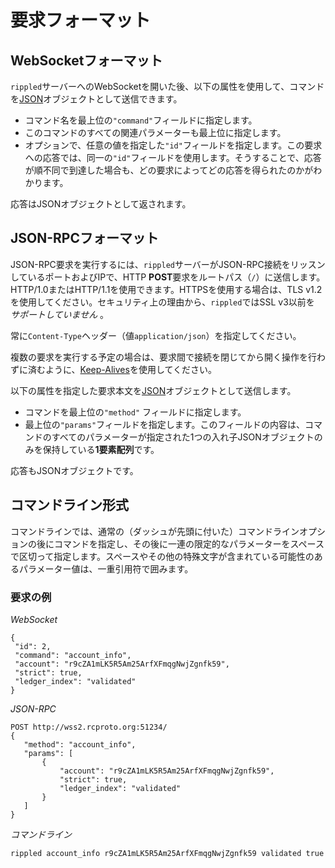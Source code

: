 # 要求フォーマット

## WebSocketフォーマット  

`rippled`サーバーへのWebSocketを開いた後、以下の属性を使用して、コマンドを[JSON](https://en.wikipedia.org/wiki/JSON)オブジェクトとして送信できます。

* コマンド名を最上位の`"command"`フィールドに指定します。
* このコマンドのすべての関連パラメーターも最上位に指定します。
* オプションで、任意の値を指定した`"id"`フィールドを指定します。この要求への応答では、同一の`"id"`フィールドを使用します。そうすることで、応答が順不同で到達した場合も、どの要求によってどの応答を得られたのかがわかります。

応答はJSONオブジェクトとして返されます。

## JSON-RPCフォーマット

JSON-RPC要求を実行するには、`rippled`サーバーがJSON-RPC接続をリッスンしているポートおよびIPで、HTTP **POST**要求をルートパス（`/`）に送信します。HTTP/1.0またはHTTP/1.1を使用できます。HTTPSを使用する場合は、TLS v1.2を使用してください。セキュリティ上の理由から、`rippled`ではSSL v3以前を _サポートしていません_ 。

常に`Content-Type`ヘッダー（値`application/json`）を指定してください。

複数の要求を実行する予定の場合は、要求間で接続を閉じてから開く操作を行わずに済むように、[Keep-Alives](http://tools.ietf.org/html/rfc7230#section-6.3)を使用してください。

以下の属性を指定した要求本文を[JSON](https://en.wikipedia.org/wiki/JSON)オブジェクトとして送信します。

* コマンドを最上位の`"method"` フィールドに指定します。
* 最上位の`"params"`フィールドを指定します。このフィールドの内容は、コマンドのすべてのパラメーターが指定された1つの入れ子JSONオブジェクトのみを保持している**1要素配列**です。

応答もJSONオブジェクトです。

## コマンドライン形式

コマンドラインでは、通常の（ダッシュが先頭に付いた）コマンドラインオプションの後にコマンドを指定し、その後に一連の限定的なパラメーターをスペースで区切って指定します。スペースやその他の特殊文字が含まれている可能性のあるパラメーター値は、一重引用符で囲みます。

### 要求の例

<!-- MULTICODE_BLOCK_START -->

*WebSocket*

```
{
 "id": 2,
 "command": "account_info",
 "account": "r9cZA1mLK5R5Am25ArfXFmqgNwjZgnfk59",
 "strict": true,
 "ledger_index": "validated"
}
```

*JSON-RPC*

```
POST http://wss2.rcproto.org:51234/
{
   "method": "account_info",
   "params": [
       {
           "account": "r9cZA1mLK5R5Am25ArfXFmqgNwjZgnfk59",
           "strict": true,
           "ledger_index": "validated"
       }
   ]
}
```

*コマンドライン*

```
rippled account_info r9cZA1mLK5R5Am25ArfXFmqgNwjZgnfk59 validated true
```

<!-- MULTICODE_BLOCK_END -->
